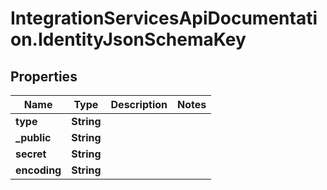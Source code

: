 # IntegrationServicesApiDocumentation.IdentityJsonSchemaKey

## Properties
Name | Type | Description | Notes
------------ | ------------- | ------------- | -------------
**type** | **String** |  | 
**_public** | **String** |  | 
**secret** | **String** |  | 
**encoding** | **String** |  | 
